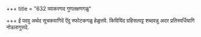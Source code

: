 +++
title = "632 व्याकरणद गुणलक्षणगळु"

+++
ई पदवु अर्थद सूचकवागिदॆ ऎंदु स्फोटकगळु हेळुत्तवॆ. किवियिंद ग्रहिसल्पट्ट शब्दवन्नु अदर प्रतिस्पर्धियागि नोडलागुत्तदॆ.

